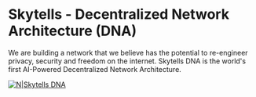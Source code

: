 # Skytells - Decentralized Network Architecture (DNA)
We are building a network that we believe has the potential to re-engineer privacy, security and freedom on the internet.
Skytells DNA is the world's first AI-Powered Decentralized Network Architecture.


[![N|Skytells DNA](https://cdn-images-1.medium.com/max/1200/0*hoYKuIeh7LXHYE8s)](https://www.skytells.org)

